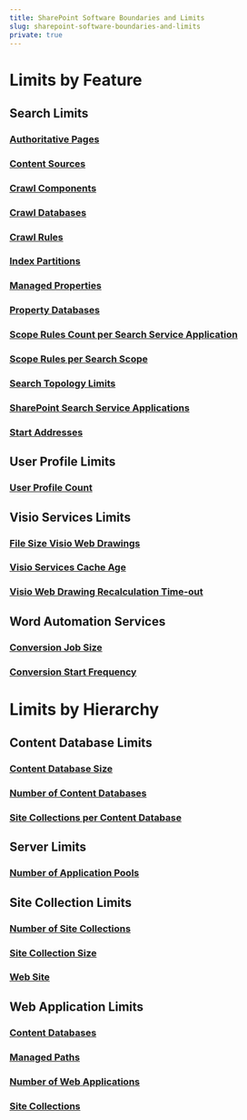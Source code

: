 ```yaml
---
title: SharePoint Software Boundaries and Limits
slug: sharepoint-software-boundaries-and-limits
private: true
---
```


# Limits by Feature

## Search Limits
### [Authoritative Pages](authoritative-pages.md)
### [Content Sources](content-sources.md)
### [Crawl Components](crawl-components.md)
### [Crawl Databases](crawl-databases.md)
### [Crawl Rules](crawl-rules.md)
### [Index Partitions](index-partitions.md)
### [Managed Properties](managed-properties.md)
### [Property Databases](property-databases.md)
### [Scope Rules Count per Search Service Application](scope-rules-count-per-search-service-application.md)
### [Scope Rules per Search Scope](scope-rules-per-search-scope.md)
### [Search Topology Limits](search-topology-limits.md)
### [SharePoint Search Service Applications](sharepoint-search-service-applications.md)
### [Start Addresses](start-addresses.md)

## User Profile Limits
### [User Profile Count](user-profile-count.md)

## Visio Services Limits
### [File Size Visio Web Drawings](file-size-visio-web-drawings.md)
### [Visio Services Cache Age](visio-services-cache-age.md)
### [Visio Web Drawing Recalculation Time-out](visio-web-drawing-recalculation-timeout.md)

## Word Automation Services
### [Conversion Job Size](conversion-job-size.md)
### [Conversion Start Frequency](conversion-start-frequency.md)

# Limits by Hierarchy

## Content Database Limits
### [Content Database Size](content-database-size.md)
### [Number of Content Databases](number-of-content-databases.md)
### [Site Collections per Content Database](site-collections-per-content-database.md)

## Server Limits
### [Number of Application Pools](numer-of-application-pools.md)

## Site Collection Limits
### [Number of Site Collections](number-of-site-collections.md)
### [Site Collection Size](site-collection-size.md)
### [Web Site](web-site.md)
 
## Web Application Limits
### [Content Databases](content-databases.md)
### [Managed Paths](managed-paths.md)
### [Number of Web Applications](number-of-web-applications.md)
### [Site Collections](site-collections.md)